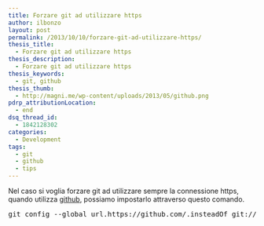 ```yaml
---
title: Forzare git ad utilizzare https
author: ilbonzo
layout: post
permalink: /2013/10/10/forzare-git-ad-utilizzare-https/
thesis_title:
  - Forzare git ad utilizzare https
thesis_description:
  - Forzare git ad utilizzare https
thesis_keywords:
  - git, github
thesis_thumb:
  - http://magni.me/wp-content/uploads/2013/05/github.png
pdrp_attributionLocation:
  - end
dsq_thread_id:
  - 1842128302
categories:
  - Development
tags:
  - git
  - github
  - tips
---
```

Nel caso si voglia forzare git ad utilizzare sempre la connessione https, quando utilizza <a href="http://github.com/ilbonzo" target="_blank">github</a>, possiamo impostarlo attraverso questo comando. 

<pre class="lang:sh decode:true " title="Forzare git ad usare https" >git config --global url.https://github.com/.insteadOf git://github.com/</pre>

<div class='kindleWidget kindleLight' >
  
</div>

